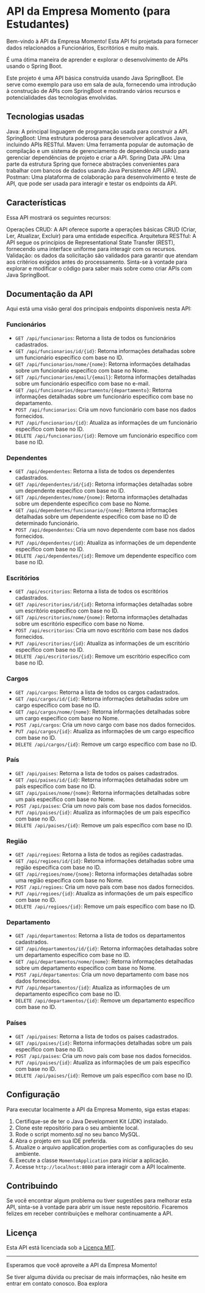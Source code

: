# API da Empresa Momento (para Estudantes)

Bem-vindo à API da Empresa Momento! Esta API foi projetada para fornecer dados relacionados a Funcionários, Escritórios e muito mais. 

É uma ótima maneira de aprender e explorar o desenvolvimento de APIs usando o Spring Boot.

Este projeto é uma API básica construída usando Java SpringBoot. Ele serve como exemplo para uso em sala de aula, fornecendo uma introdução à construção de APIs com SpringBoot e mostrando vários recursos e potencialidades das tecnologias envolvidas.

## Tecnologias usadas
Java: A principal linguagem de programação usada para construir a API.
SpringBoot: Uma estrutura poderosa para desenvolver aplicativos Java, incluindo APIs RESTful.
Maven: Uma ferramenta popular de automação de compilação e um sistema de gerenciamento de dependência usado para gerenciar dependências de projeto e criar a API.
Spring Data JPA: Uma parte da estrutura Spring que fornece abstrações convenientes para trabalhar com bancos de dados usando Java Persistence API (JPA).
Postman: Uma plataforma de colaboração para desenvolvimento e teste de API, que pode ser usada para interagir e testar os endpoints da API.

## Características

Essa API mostrará os seguintes recursos:

Operações CRUD: A API oferece suporte a operações básicas CRUD (Criar, Ler, Atualizar, Excluir) para uma entidade específica.
Arquitetura RESTful: A API segue os princípios de Representational State Transfer (REST), fornecendo uma interface uniforme para interagir com os recursos.
Validação: os dados da solicitação são validados para garantir que atendam aos critérios exigidos antes do processamento.
Sinta-se à vontade para explorar e modificar o código para saber mais sobre como criar APIs com Java SpringBoot.


## Documentação da API

Aqui está uma visão geral dos principais endpoints disponíveis nesta API:

### Funcionários

- `GET /api/funcionarios`: Retorna a lista de todos os funcionários cadastrados.
- `GET /api/funcionarios/id/{id}`: Retorna informações detalhadas sobre um funcionário específico com base no ID.
- `GET /api/funcionarios/nome/{nome}`: Retorna informações detalhadas sobre um funcionário específico com base no Nome.
- `GET /api/funcionarios/email/{email}`: Retorna informações detalhadas sobre um funcionário específico com base no e-mail.
- `GET /api/funcionarios/departamento/{departamento}`: Retorna informações detalhadas sobre um funcionário específico com base no departamento.
- `POST /api/funcionarios`: Cria um novo funcionário com base nos dados fornecidos.
- `PUT /api/funcionarios/{id}`: Atualiza as informações de um funcionário específico com base no ID.
- `DELETE /api/funcionarios/{id}`: Remove um funcionário específico com base no ID.


### Dependentes

- `GET /api/dependentes`: Retorna a lista de todos os dependentes cadastrados.
- `GET /api/dependentes/id/{id}`: Retorna informações detalhadas sobre um dependente específico com base no ID.
- `GET /api/dependentes/nome/{nome}`: Retorna informações detalhadas sobre um dependente específico com base no Nome.
- `GET /api/dependentes/funcionario/{nome}`: Retorna informações detalhadas sobre um dependente específico com base no ID de determinado funcionário.
- `POST /api/dependentes`: Cria um novo dependente com base nos dados fornecidos.
- `PUT /api/dependentes/{id}`: Atualiza as informações de um dependente específico com base no ID.
- `DELETE /api/dependentes/{id}`: Remove um dependente específico com base no ID.

### Escritórios

- `GET /api/escritorios`: Retorna a lista de todos os escritórios cadastrados.
- `GET /api/escritorios/id/{id}`: Retorna informações detalhadas sobre um escritório específico com base no ID.
- `GET /api/escritorios/nome/{nome}`: Retorna informações detalhadas sobre um escritório específico com base no Nome.
- `POST /api/escritorios`: Cria um novo escritório com base nos dados fornecidos.
- `PUT /api/escritorios/{id}`: Atualiza as informações de um escritório específico com base no ID.
- `DELETE /api/escritorios/{id}`: Remove um escritório específico com base no ID.

### Cargos

- `GET /api/cargos`: Retorna a lista de todos os cargos cadastrados.
- `GET /api/cargos/id/{id}`: Retorna informações detalhadas sobre um cargo específico com base no ID.
- `GET /api/cargos/nome/{nome}`: Retorna informações detalhadas sobre um cargo específico com base no Nome.
- `POST /api/cargos`: Cria um novo cargo com base nos dados fornecidos.
- `PUT /api/cargos/{id}`: Atualiza as informações de um cargo específico com base no ID.
- `DELETE /api/cargos/{id}`: Remove um cargo específico com base no ID.

### País

- `GET /api/paises`: Retorna a lista de todos os paises cadastrados.
- `GET /api/paises/id/{id}`: Retorna informações detalhadas sobre um país específico com base no ID.
- `GET /api/paises/nome/{nome}`: Retorna informações detalhadas sobre um país específico com base no Nome.
- `POST /api/paises`: Cria um novo país com base nos dados fornecidos.
- `PUT /api/paises/{id}`: Atualiza as informações de um país específico com base no ID.
- `DELETE /api/paises/{id}`: Remove um país específico com base no ID.

### Região

- `GET /api/regioes`: Retorna a lista de todos as regiões cadastradas.
- `GET /api/regioes/id/{id}`: Retorna informações detalhadas sobre uma região específica com base no ID.
- `GET /api/regioes/nome/{nome}`: Retorna informações detalhadas sobre uma região específica com base no Nome.
- `POST /api/regioes`: Cria um novo país com base nos dados fornecidos.
- `PUT /api/regioes/{id}`: Atualiza as informações de um país específico com base no ID.
- `DELETE /api/regioes/{id}`: Remove um país específico com base no ID.

### Departamento

- `GET /api/departamentos`: Retorna a lista de todos os departamentos cadastrados.
- `GET /api/departamentos/id/{id}`: Retorna informações detalhadas sobre um departamento específico com base no ID.
- `GET /api/departamentos/nome/{nome}`: Retorna informações detalhadas sobre um departamento específico com base no Nome.
- `POST /api/departamentos`: Cria um novo departamento com base nos dados fornecidos.
- `PUT /api/departamentos/{id}`: Atualiza as informações de um departamento específico com base no ID.
- `DELETE /api/departamentos/{id}`: Remove um departamento específico com base no ID.

### Países

- `GET /api/paises`: Retorna a lista de todos os paises cadastrados.
- `GET /api/paises/{id}`: Retorna informações detalhadas sobre um país específico com base no ID.
- `POST /api/paises`: Cria um novo país com base nos dados fornecidos.
- `PUT /api/paises/{id}`: Atualiza as informações de um país específico com base no ID.
- `DELETE /api/paises/{id}`: Remove um país específico com base no ID.

## Configuração

Para executar localmente a API da Empresa Momento, siga estas etapas:

1. Certifique-se de ter o Java Development Kit (JDK) instalado.
2. Clone este repositório para o seu ambiente local.
3. Rode o script momento.sql no seu banco MySQL.
4. Abra o projeto em sua IDE preferida.
5. Atualize o arquivo application.properties com as configurações do seu ambiente.
6. Execute a classe `MomentoApplication` para iniciar a aplicação.
7. Acesse `http://localhost:8080` para interagir com a API localmente.

## Contribuindo

Se você encontrar algum problema ou tiver sugestões para melhorar esta API, sinta-se à vontade para abrir um issue neste repositório. 
Ficaremos felizes em receber contribuições e melhorar continuamente a API.

## Licença

Esta API está licenciada sob a [Licença MIT](https://opensource.org/licenses/MIT).

---

Esperamos que você aproveite a API da Empresa Momento! 

Se tiver alguma dúvida ou precisar de mais informações, não hesite em entrar em contato conosco. Boa explora

